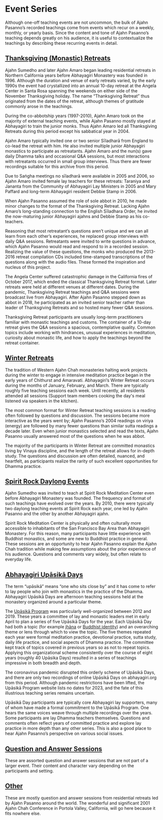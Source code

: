 # Event Series
Although one-off teaching events are not uncommon, the bulk of Ajahn Pasanno’s recorded teachings come from events which recur on a weekly, monthly, or yearly basis. Since the content and tone of Ajahn Pasanno’s teaching depends greatly on his audience, it is useful to contextualize the teachings by describing these recurring events in detail.

<!--HTML <img src="../../pages/images/photos/AngelaCenterTGRetreat.jpg" alt="Thanksgiving Retreat at the Angela Center" id="cover" align="bottom" width="200" border="0"/> -->
## <a id="thanksgiving-retreats" href="../indexes/EventsBySeries.html#thanksgiving-retreats">Thanksgiving (Monastic) Retreats</a>
Ajahn Sumedho and later Ajahn Amaro began leading residential retreats in Northern California years before Abhayagiri Monastery was founded in 1996. Although the duration and venue of early retreats varied, by the early 1990s the event had crystallized into an annual 10-day retreat at the Angela Center in Santa Rosa spanning the weekends on either side of the November Thanksgiving holiday. The name “Thanksgiving Retreat” thus originated from the dates of the retreat, although themes of gratitude commonly arose in the teachings.

During the co-abbotship years (1997-2010), Ajahn Amaro took on the majority of external teaching events, while Ajahn Pasanno mostly stayed at Abhayagiri to train the junior monks. Thus Ajahn Amaro led all Thanksgiving Retreats during this period except his sabbatical year in 2004.

Ajahn Amaro typically invited one or two senior Sīladharā from England to co-lead the retreat with him. He also invited multiple junior Abhayagiri monastics to participate as retreatants. Ajahn Amaro and the nun(s) gave daily Dhamma talks and occasional Q&A sessions, but most interactions with retreatants occurred in small group interviews. Thus there are fewer recordings suitable for this archive from this period.

Due to Saṅgha meetings no sīladharā were available in 2005 and 2006, so Ajahn Amaro invited female lay teachers for these retreats: Taraniya and Jananta from the Community of Abhayagiri Lay Ministers in 2005 and Mary Paffard and long-term Abhayagiri resident Debbie Stamp in 2006.

When Ajahn Pasanno assumed the role of sole abbot in 2010, he made minor changes to the format of the Thanksgiving Retreat. Lacking Ajahn Amaro’s long-standing connection to the English Sīladhara Order, he invited the now-maturing junior Abhayagiri ajahns and Debbie Stamp as his co-teachers.

Reasoning that most retreatant’s questions aren’t unique and we can all learn from each other’s experiences, he replaced group interviews with daily Q&A sessions. Retreatants were invited to write questions in advance, which Ajahn Pasanno would read and respond to in a recorded session. Realizing the value of these questions, the monks who produced the 2013-2016 retreat compilation CDs included time-stamped transcriptions of the questions along with the audio files. These formed the inspiration and nucleus of this project.

The Angela Center suffered catastrophic damage in the California fires of October 2017, which ended the classical Thanksgiving Retreat format. Later retreats were held at different venues at different dates. During the pandemic, Thanksgiving Retreat teachings and Q&A sessions were broadcast live from Abhayagiri. After Ajahn Pasanno stepped down as abbot in 2018, he participated as an invited senior teacher rather than leader of Thanksgiving Retreats and so hosted many fewer Q&A sessions.

Thanksgiving Retreat participants are usually long-term practitioners familiar with monastic teachings and customs. The container of a 10-day retreat gives the Q&A sessions a spacious, contemplative quality. Common topics include working with hindrances, unusual experiences in meditation, curiosity about monastic life, and how to apply the teachings beyond the retreat container.

<!--HTML <img src="../../pages/images/photos/AbhayagiriWinter.jpg" alt="Snow covering Abhayagiri Monastery" id="cover" align="bottom" width="200" border="0"/> -->
## <a id="abhayagiri-winter-retreats" href="../indexes/EventsBySeries.html#abhayagiri-winter-retreats">Winter Retreats</a>
The tradition of Western Ajahn Chah monasteries halting work projects during the winter to engage in intensive meditation practice began in the early years of Chithurst and Amaravati. Abhayagiri’s Winter Retreat occurs during the months of January, February, and March. There are typically roughly five teaching sessions each week. Until recently, all residents attended all sessions (Support team members cooking the day's meal listened via speakers in the kitchen).

The most common format for Winter Retreat teaching sessions is a reading often followed by questions and discussion. The sessions became more interactive as the years went by; Ajahn Pasanno’s 2004 readings on viriya (energy) are followed by many fewer questions than similar sutta readings a decade later. Even when junior monastics selected and read the texts, Ajahn Pasanno usually answered most of the questions when he was abbot.

The majority of the participants in Winter Retreat are committed monastics living by Vinaya discipline, and the length of the retreat allows for in-depth study. The questions and discussion are often detailed, nuanced, and heartfelt, as participants realize the rarity of such excellent opportunities for Dhamma practice.
## <a id="spirit-rock-daylongs" href="../indexes/EventsBySeries.html#spirit-rock-daylongs">Spirit Rock Daylong Events</a>
Ajahn Sumedho was invited to teach at Spirit Rock Meditation Center even before Abhayagiri Monastery was founded. The frequency and format of such teachings have evolved over the years. By 2010, there were typically two daylong teaching events at Spirit Rock each year, one led by Ajahn Pasanno and the other by another Abhayagiri ajahn.

Spirit Rock Meditation Center is physically and often culturally more accessible to inhabitants of the San Francisco Bay Area than Abhayagiri Monastery. For this reason, many participants have little experience with Buddhist monastics, and some are new to Buddhist practice in general. These sessions are an opportunity to hear Ajahn Pasanno explain the Ajahn Chah tradition while making few assumptions about the prior experience of his audience. Questions and comments vary widely, but often relate to everyday life.

## <a id="upasika-days" href="../indexes/EventsBySeries.html#upasika-days">Abhayagiri Upāsikā Days</a>
The term “upāsikā” means “one who sits close by” and it has come to refer to lay people who join with monastics in the practice of the Dhamma. Abhayagiri Upāsikā Days are afternoon teaching sessions held at the monastery organized around a particular theme.

The [Upāsikā Program](https://www.abhayagiri.org/community/upasika-program) was particularly well-organized between 2012 and 2019. These years a committee of lay and monastic leaders met in early April to plan a series of five Upāsikā Days for the year. Each Upāsikā Day had both a topic (for example [jhāna](../../pages/events/UD2015-4.html) or [Buddhist identity](../../pages/events/UD2015-3.html)) and an overarching theme or lens through which to view the topic. The five themes repeated each year were formal meditation practice, devotional practice, sutta study, daily life practice, and social aspects of Dhamma practice. The committee kept track of topics covered in previous years so as not to repeat topics. Applying this organizational scheme consistently over the course of eight years (roughly 40 Upāsika Days) resulted in a series of teachings impressive in both breadth and depth.

The coronavirus pandemic disrupted this orderly scheme of Upāsikā Days, and there are only two recordings of online Upāsikā Days on abhayagiri.org from this period. Although pandemic restrictions have been lifted, the Upāsikā Program website lists no dates for 2023, and the fate of this illustrious teaching series remains uncertain.

Upāsikā Day participants are typically core Abhayagiri lay supporters, many of whom have made a formal commitment to the Upāsikā Program. One hears the same voices weave through multiple recordings over the years. Some participants are lay Dhamma teachers themselves. Questions and comments often reflect years of committed practice and explore lay practice in more depth than any other series. This is also a good place to hear Ajahn Pasanno’s perspective on various social issues.

## <a id="qampa-sessions" href="../indexes/EventsBySeries.html#qampa-sessions">Question and Answer Sessions</a>
These are assorted question and answer sessions that are not part of a larger event. Their content and character vary depending on the participants and setting.

<!--HTML <img src="../../pages/images/photos/15 Full Stage.jpg" alt="Ajahn Chah Conference 2001" id="cover" align="bottom" width="200" border="0"/> -->
## <a id="other" href="../indexes/EventsBySeries.html#other">Other</a>
These are mostly question and answer sessions from residential retreats led by Ajahn Pasanno around the world. The wonderful and significant 2001 Ajahn Chah Conference in Portola Valley, California, will go here because it fits nowhere else.

